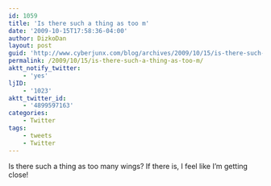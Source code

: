 ```yaml
---
id: 1059
title: 'Is there such a thing as too m'
date: '2009-10-15T17:58:36-04:00'
author: DizkoDan
layout: post
guid: 'http://www.cyberjunx.com/blog/archives/2009/10/15/is-there-such-a-thing-as-too-m/'
permalink: /2009/10/15/is-there-such-a-thing-as-too-m/
aktt_notify_twitter:
    - 'yes'
ljID:
    - '1023'
aktt_twitter_id:
    - '4899597163'
categories:
    - Twitter
tags:
    - tweets
    - Twitter
---
```


Is there such a thing as too many wings? If there is, I feel like I’m getting close!